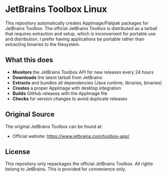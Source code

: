 # JetBrains Toolbox Linux 

This repository automatically creates AppImage/Flatpak packages for JetBrains Toolbox. The official JetBrains Toolbox is distributed as a tarball that requires extraction and setup, which is inconvenient for portable use and distribution.
I prefer having applications be portable rather than extracting binaries to the filesystem.

## What this does

- **Monitors** the JetBrains Toolbox API for new releases every 24 hours
- **Downloads** the latest tarball from JetBrains
- **Extracts** and bundles all dependencies (Java runtime, libraries, binaries)
- **Creates** a proper AppImage with desktop integration
- **Builds** GitHub releases with the AppImage file
- **Checks** for version changes to avoid duplicate releases

## Original Source

The original JetBrains Toolbox can be found at:
- Official website: https://www.jetbrains.com/toolbox-app/

## License

This repository only repackages the official JetBrains Toolbox. All rights belong to JetBrains. This is provided for convenience only.
